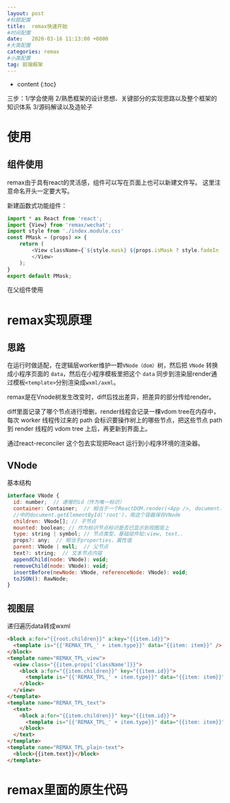 ```yaml
---
layout: post
#标题配置
title:  remax快速开始
#时间配置
date:   2020-03-16 11:13:00 +0800
#大类配置
categories: remax
#小类配置
tag: 前端框架
---
```


* content
{:toc}

三步：1/学会使用 2/熟悉框架的设计思想、关键部分的实现思路以及整个框架的知识体系 3/源码解读以及造轮子

使用
=======
组件使用
-----
remax由于具有react的灵活感，组件可以写在页面上也可以新建文件写。
这里注意命名开头一定要大写。

新建函数式功能组件：
```js
import * as React from 'react';
import {View} from 'remax/wechat';
import style from './index.module.css'
const PMask = (props) => {
    return (
        <View className={`${style.mask} ${props.isMask ? style.fadeIn : style.fadeOut}`} onClick={props.onClick} style={{display: props.isMask ? '' : 'none'}}>
        </View>
    );
}
export default PMask;

```
在父组件使用

remax实现原理
========

思路
----
在运行时做适配，在逻辑层worker维护一颗`VNode（dom）`树，然后把 `VNode` 转换成小程序页面的 `data`，然后在小程序模板里把这个 `data` 同步到渲染层render通过模板`<template>`分别渲染成`wxml/axml`。

remax是在Vnode树发生改变时，diff后找出差异，把差异的部分传给render。

diff里面记录了哪个节点进行增删，render线程会记录一棵vdom tree在内存中，每次 worker 线程传过来的 path 会标识要操作树上的哪些节点，把这些节点 path 到 render 线程的 vdom tree 上后，再更新到界面上。

通过react-reconciler 这个包去实现把React 运行到小程序环境的渲染器。

VNode
------
基本结构
```js
interface VNode {
  id: number;  // 递增的id（作为唯一标识）
  container: Container;  // 相当于一个ReactDOM.render(<App />, document.getElementById('root')
  //中的document.getElementById('root')，用这个容器保存VNode
  children: VNode[]; // 子节点
  mounted: boolean; // 作为标识节点标识是否已显示到视图层上
  type: string | symbol; // 节点类型，基础组件如:view, text..
  props?: any;  // 相当于properties，属性值
  parent: VNode | null;  // 父节点
  text?: string;  // 文本节点内容
  appendChild(node: VNode): void;
  removeChild(node: VNode): void;
  insertBefore(newNode: VNode, referenceNode: VNode): void;
  toJSON(): RawNode;
}
```

视图层
-----
递归遍历data转成wxml
```html
<block a:for="{{root.children}}" a:key="{{item.id}}">
  <template is="{{'REMAX_TPL_' + item.type}}" data="{{item: item}}" />
</block>
<template name="REMAX_TPL_view">
  <view class="{{item.props['className']}}">
    <block a:for="{{item.children}}" key="{{item.id}}">
      <template is="{{'REMAX_TPL_' + item.type}}" data="{{item: item}}" />
    </block>
  </view>
</template>
<template name="REMAX_TPL_text">
  <text>
    <block a:for="{{item.children}}" key="{{item.id}}">
      <template is="{{'REMAX_TPL_' + item.type}}" data="{{item: item}}" />
    </block>
  </text>
</template>
<template name="REMAX_TPL_plain-text">
  <block>{{item.text}}</block>
</template>
```


remax里面的原生代码
=======

